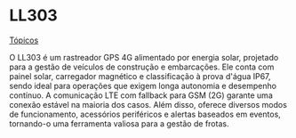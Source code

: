 # LL303

[Tópicos](LL303%201dbc98239ed94984a496fd2ad4a88c10/To%CC%81picos%20fffcce9d316d81d6a442fbf3207db68b.csv)

O LL303 é um rastreador GPS 4G alimentado por energia solar, projetado para a gestão de veículos de construção e embarcações. Ele conta com painel solar, carregador magnético e classificação à prova d'água IP67, sendo ideal para operações que exigem longa autonomia e desempenho contínuo. A comunicação LTE com fallback para GSM (2G) garante uma conexão estável na maioria dos casos. Além disso, oferece diversos modos de funcionamento, acessórios periféricos e alertas baseados em eventos, tornando-o uma ferramenta valiosa para a gestão de frotas.